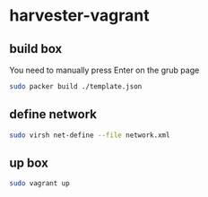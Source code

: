# harvester-vagrant

## build box
You need to manually press Enter on the grub page
```bash
sudo packer build ./template.json
```

## define network
```bash
sudo virsh net-define --file network.xml
```

## up box
```bash
sudo vagrant up
```
